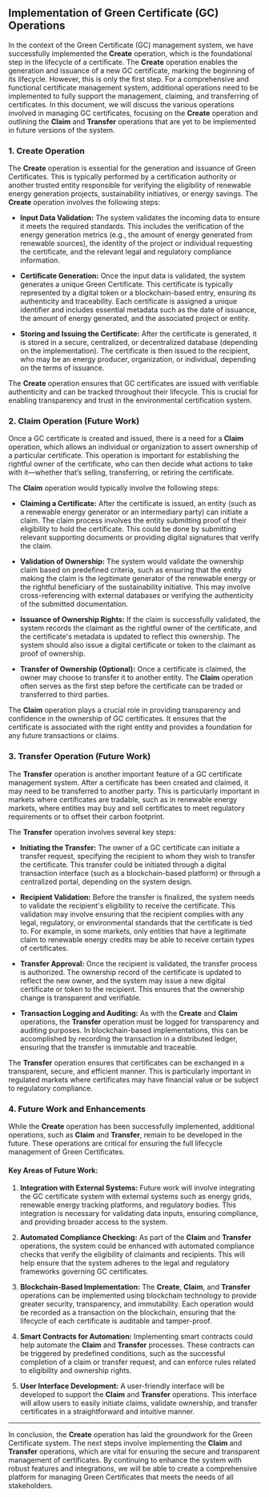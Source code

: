 ## Implementation of Green Certificate (GC) Operations

In the context of the Green Certificate (GC) management system, we have successfully implemented the **Create** operation, which is the foundational step in the lifecycle of a certificate. The **Create** operation enables the generation and issuance of a new GC certificate, marking the beginning of its lifecycle. However, this is only the first step. For a comprehensive and functional certificate management system, additional operations need to be implemented to fully support the management, claiming, and transferring of certificates. In this document, we will discuss the various operations involved in managing GC certificates, focusing on the **Create** operation and outlining the **Claim** and **Transfer** operations that are yet to be implemented in future versions of the system.

### 1. **Create Operation**

The **Create** operation is essential for the generation and issuance of Green Certificates. This is typically performed by a certification authority or another trusted entity responsible for verifying the eligibility of renewable energy generation projects, sustainability initiatives, or energy savings. The **Create** operation involves the following steps:

- **Input Data Validation:** The system validates the incoming data to ensure it meets the required standards. This includes the verification of the energy generation metrics (e.g., the amount of energy generated from renewable sources), the identity of the project or individual requesting the certificate, and the relevant legal and regulatory compliance information.
  
- **Certificate Generation:** Once the input data is validated, the system generates a unique Green Certificate. This certificate is typically represented by a digital token or a blockchain-based entry, ensuring its authenticity and traceability. Each certificate is assigned a unique identifier and includes essential metadata such as the date of issuance, the amount of energy generated, and the associated project or entity.

- **Storing and Issuing the Certificate:** After the certificate is generated, it is stored in a secure, centralized, or decentralized database (depending on the implementation). The certificate is then issued to the recipient, who may be an energy producer, organization, or individual, depending on the terms of issuance.

The **Create** operation ensures that GC certificates are issued with verifiable authenticity and can be tracked throughout their lifecycle. This is crucial for enabling transparency and trust in the environmental certification system.

### 2. **Claim Operation (Future Work)**

Once a GC certificate is created and issued, there is a need for a **Claim** operation, which allows an individual or organization to assert ownership of a particular certificate. This operation is important for establishing the rightful owner of the certificate, who can then decide what actions to take with it—whether that’s selling, transferring, or retiring the certificate.

The **Claim** operation would typically involve the following steps:

- **Claiming a Certificate:** After the certificate is issued, an entity (such as a renewable energy generator or an intermediary party) can initiate a claim. The claim process involves the entity submitting proof of their eligibility to hold the certificate. This could be done by submitting relevant supporting documents or providing digital signatures that verify the claim.

- **Validation of Ownership:** The system would validate the ownership claim based on predefined criteria, such as ensuring that the entity making the claim is the legitimate generator of the renewable energy or the rightful beneficiary of the sustainability initiative. This may involve cross-referencing with external databases or verifying the authenticity of the submitted documentation.

- **Issuance of Ownership Rights:** If the claim is successfully validated, the system records the claimant as the rightful owner of the certificate, and the certificate's metadata is updated to reflect this ownership. The system should also issue a digital certificate or token to the claimant as proof of ownership.

- **Transfer of Ownership (Optional):** Once a certificate is claimed, the owner may choose to transfer it to another entity. The **Claim** operation often serves as the first step before the certificate can be traded or transferred to third parties.

The **Claim** operation plays a crucial role in providing transparency and confidence in the ownership of GC certificates. It ensures that the certificate is associated with the right entity and provides a foundation for any future transactions or claims.

### 3. **Transfer Operation (Future Work)**

The **Transfer** operation is another important feature of a GC certificate management system. After a certificate has been created and claimed, it may need to be transferred to another party. This is particularly important in markets where certificates are tradable, such as in renewable energy markets, where entities may buy and sell certificates to meet regulatory requirements or to offset their carbon footprint.

The **Transfer** operation involves several key steps:

- **Initiating the Transfer:** The owner of a GC certificate can initiate a transfer request, specifying the recipient to whom they wish to transfer the certificate. This transfer could be initiated through a digital transaction interface (such as a blockchain-based platform) or through a centralized portal, depending on the system design.

- **Recipient Validation:** Before the transfer is finalized, the system needs to validate the recipient's eligibility to receive the certificate. This validation may involve ensuring that the recipient complies with any legal, regulatory, or environmental standards that the certificate is tied to. For example, in some markets, only entities that have a legitimate claim to renewable energy credits may be able to receive certain types of certificates.

- **Transfer Approval:** Once the recipient is validated, the transfer process is authorized. The ownership record of the certificate is updated to reflect the new owner, and the system may issue a new digital certificate or token to the recipient. This ensures that the ownership change is transparent and verifiable.

- **Transaction Logging and Auditing:** As with the **Create** and **Claim** operations, the **Transfer** operation must be logged for transparency and auditing purposes. In blockchain-based implementations, this can be accomplished by recording the transaction in a distributed ledger, ensuring that the transfer is immutable and traceable.

The **Transfer** operation ensures that certificates can be exchanged in a transparent, secure, and efficient manner. This is particularly important in regulated markets where certificates may have financial value or be subject to regulatory compliance.

### 4. **Future Work and Enhancements**

While the **Create** operation has been successfully implemented, additional operations, such as **Claim** and **Transfer**, remain to be developed in the future. These operations are critical for ensuring the full lifecycle management of Green Certificates. 

#### Key Areas of Future Work:
1. **Integration with External Systems:** Future work will involve integrating the GC certificate system with external systems such as energy grids, renewable energy tracking platforms, and regulatory bodies. This integration is necessary for validating data inputs, ensuring compliance, and providing broader access to the system.

2. **Automated Compliance Checking:** As part of the **Claim** and **Transfer** operations, the system could be enhanced with automated compliance checks that verify the eligibility of claimants and recipients. This will help ensure that the system adheres to the legal and regulatory frameworks governing GC certificates.

3. **Blockchain-Based Implementation:** The **Create**, **Claim**, and **Transfer** operations can be implemented using blockchain technology to provide greater security, transparency, and immutability. Each operation would be recorded as a transaction on the blockchain, ensuring that the lifecycle of each certificate is auditable and tamper-proof.

4. **Smart Contracts for Automation:** Implementing smart contracts could help automate the **Claim** and **Transfer** processes. These contracts can be triggered by predefined conditions, such as the successful completion of a claim or transfer request, and can enforce rules related to eligibility and ownership rights.

5. **User Interface Development:** A user-friendly interface will be developed to support the **Claim** and **Transfer** operations. This interface will allow users to easily initiate claims, validate ownership, and transfer certificates in a straightforward and intuitive manner.

---

In conclusion, the **Create** operation has laid the groundwork for the Green Certificate system. The next steps involve implementing the **Claim** and **Transfer** operations, which are vital for ensuring the secure and transparent management of certificates. By continuing to enhance the system with robust features and integrations, we will be able to create a comprehensive platform for managing Green Certificates that meets the needs of all stakeholders.
